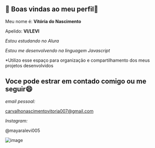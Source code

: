 ## 💛 Boas vindas ao meu perfil💛

Meu nome é: **Vitória do Nascimento**

Apelido: **VI/LEVI**


*Estou estudando no Alura*

*Estou me desenvolvendo na linguagem Javascript*

*Utilizo esse espaço para organização e compartilhamento dos meus projetos desenvolvidos

## Voce pode estrar em contado comigo ou me seguir😄

*email pessoal:*

carvalhonascimentovitoria007@gmail.com

*Instagram:*

@mayaralevi005

![image](https://media1.tenor.com/m/o0NOobSt-AwAAAAC/luffy-gear-5.gif)

